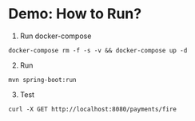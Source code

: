 # Demo: How to Run?

1. Run docker-compose

```
docker-compose rm -f -s -v && docker-compose up -d
```

2. Run

```
mvn spring-boot:run
```

3. Test

```
curl -X GET http://localhost:8080/payments/fire
```
